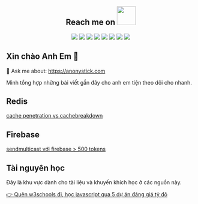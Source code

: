 <h2 align="center">Reach me on <img src="https://media.giphy.com/media/mGcNjsfWAjY5AEZNw6/giphy.gif" width="50"></h2>
<p align="center">
<img src="https://img.shields.io/badge/-JavaScript-black?style=flat-square&logo=javascript"/>
<img src="https://img.shields.io/badge/-Nodejs-black?style=flat-square&logo=Node.js"/>
<img src="https://img.shields.io/badge/-Expressjs-black?style=flat-square&logo=Express.js"/>
<img src="https://img.shields.io/badge/-React-black?style=flat-square&logo=react"/>
<img src="https://img.shields.io/badge/-MongoDB-black?style=flat-square&logo=mongodb"/>
<img src="https://img.shields.io/badge/-MySQL-black?style=flat-square&logo=mysql"/>
<img src="https://img.shields.io/badge/-Git-black?style=flat-square&logo=git"/>
<img src="https://img.shields.io/badge/-GitHub-black?style=flat-square&logo=github"/>
</p>

## Xin chào Anh Em 👋 

💬 Ask me about: https://anonystick.com

Mình tổng hợp những bài viết gần đây cho anh em tiện theo dõi cho nhanh.

## Redis

[cache penetration vs cachebreakdown](https://anonystick.com/blog-developer/redis-cache-penetration-vs-cache-breakdown-2021090327198739)

## Firebase

[sendmulticast với firebase > 500 tokens](https://anonystick.com/blog-developer/sendmulticast-firebase-500-tokens-2021090696569871)

## Tài nguyên học 

Đây là khu vực dành cho tài liệu và khuyến khích học ở các nguồn này.

[👉 Quên w3schools đi, học javascript qua 5 dự án đáng giá tỷ đô](https://anonystick.com/blog-developer/quen-w3schools-di-hoc-javascript-qua-5-du-an-dang-gia-ty-do-2020121586775401)



<!--
**anonystick/anonystick** is a ✨ _special_ ✨ repository because its `README.md` (this file) appears on your GitHub profile.

Here are some ideas to get you started:

- 🔭 I’m currently working on ...
- 🌱 I’m currently learning ...
- 👯 I’m looking to collaborate on ...
- 🤔 I’m looking for help with ...
- 💬 Ask me about ...
- 📫 How to reach me: ...
- 😄 Pronouns: ...
- ⚡ Fun fact: ...
-->

